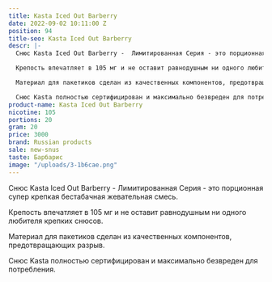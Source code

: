```yaml
---
title: Kasta Iced Out Barberry
date: 2022-09-02 10:11:00 Z
position: 94
title-seo: Kasta Iced Out Barberry
descr: |-
  Снюс Kasta Iced Out Barberry -  Лимитированная Серия - это порционная супер крепкая бестабачная жевательная смесь.

  Крепость впечатляет в 105 мг и не оставит равнодушным ни одного любителя крепких снюсов.

  Материал для пакетиков сделан из качественных компонентов, предотвращающих разрыв.

  Снюс Kasta полностью сертифицирован и максимально безвреден для потребления.
product-name: Kasta Iced Out Barberry
nicotine: 105
portions: 20
gram: 20
price: 3000
brand: Russian products
sale: new-snus
taste: Барбарис
image: "/uploads/3-1b6cae.png"
---
```


Снюс Kasta Iced Out Barberry -  Лимитированная Серия - это порционная супер крепкая бестабачная жевательная смесь.

Крепость впечатляет в 105 мг и не оставит равнодушным ни одного любителя крепких снюсов.

Материал для пакетиков сделан из качественных компонентов, предотвращающих разрыв.

Снюс Kasta полностью сертифицирован и максимально безвреден для потребления.